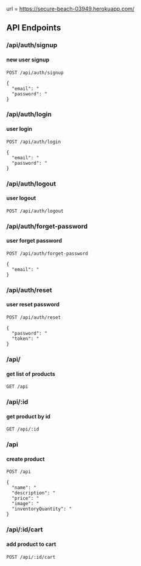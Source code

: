 <!-- WRITE API ENDPOINTS AND DOCUMENTATION -->
url = https://secure-beach-03949.herokuapp.com/
## API Endpoints

### /api/auth/signup
#### new user signup

```
POST /api/auth/signup

{
  "email": "
  "password": "
}

```

### /api/auth/login
#### user login

```
POST /api/auth/login

{
  "email": "
  "password": "
}

```

### /api/auth/logout
#### user logout


```
POST /api/auth/logout

```
### /api/auth/forget-password
#### user forget password

```
POST /api/auth/forget-password

{
  "email": "
}

```
### /api/auth/reset
#### user reset password

```
POST /api/auth/reset

{
  "password": "
  "token": "
}

```

### /api/
#### get list of products

```
GET /api

```

### /api/:id
#### get product by id

```
GET /api/:id

```

### /api
#### create product

```
POST /api

{
  "name": "
  "description": "
  "price": "
  "image": "
  "inventoryQuantity": "
}

```
### /api/:id/cart
#### add product to cart

```
POST /api/:id/cart

```